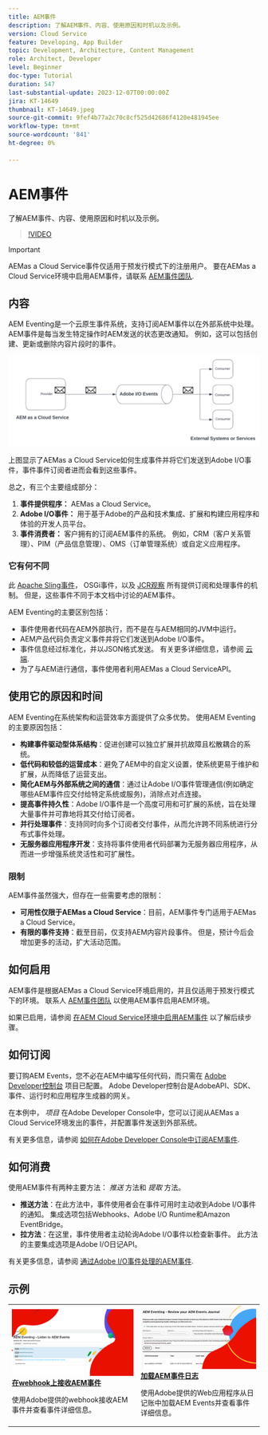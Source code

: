 ```yaml
---
title: AEM事件
description: 了解AEM事件、内容、使用原因和时机以及示例。
version: Cloud Service
feature: Developing, App Builder
topic: Development, Architecture, Content Management
role: Architect, Developer
level: Beginner
doc-type: Tutorial
duration: 547
last-substantial-update: 2023-12-07T00:00:00Z
jira: KT-14649
thumbnail: KT-14649.jpeg
source-git-commit: 9fef4b77a2c70c8cf525d42686f4120e481945ee
workflow-type: tm+mt
source-wordcount: '841'
ht-degree: 0%

---
```



# AEM事件

了解AEM事件、内容、使用原因和时机以及示例。

>[!VIDEO](https://video.tv.adobe.com/v/3426686?quality=12&learn=on)

>[!IMPORTANT]
>
>AEMas a Cloud Service事件仅适用于预发行模式下的注册用户。 要在AEMas a Cloud Service环境中启用AEM事件，请联系 [AEM事件团队](mailto:grp-aem-events@adobe.com).

## 内容

AEM Eventing是一个云原生事件系统，支持订阅AEM事件以在外部系统中处理。 AEM事件是每当发生特定操作时AEM发送的状态更改通知。 例如，这可以包括创建、更新或删除内容片段时的事件。

![AEM事件](./assets/aem-eventing.png)

上图显示了AEMas a Cloud Service如何生成事件并将它们发送到Adobe I/O事件，事件事件订阅者进而会看到这些事件。

总之，有三个主要组成部分：

1. **事件提供程序：** AEMas a Cloud Service。
1. **Adobe I/O事件：** 用于基于Adobe的产品和技术集成、扩展和构建应用程序和体验的开发人员平台。
1. **事件消费者：** 客户拥有的订阅AEM事件的系统。 例如，CRM（客户关系管理）、PIM（产品信息管理）、OMS（订单管理系统）或自定义应用程序。

### 它有何不同

此 [Apache Sling事件](https://sling.apache.org/documentation/bundles/apache-sling-eventing-and-job-handling.html)， OSGi事件，以及 [JCR观察](https://jackrabbit.apache.org/oak/docs/features/observation.html) 所有提供订阅和处理事件的机制。 但是，这些事件不同于本文档中讨论的AEM事件。

AEM Eventing的主要区别包括：

- 事件使用者代码在AEM外部执行，而不是在与AEM相同的JVM中运行。
- AEM产品代码负责定义事件并将它们发送到Adobe I/O事件。
- 事件信息经过标准化，并以JSON格式发送。 有关更多详细信息，请参阅 [云端](https://cloudevents.io/).
- 为了与AEM进行通信，事件使用者利用AEMas a Cloud ServiceAPI。


## 使用它的原因和时间

AEM Eventing在系统架构和运营效率方面提供了众多优势。 使用AEM Eventing的主要原因包括：

- **构建事件驱动型体系结构**：促进创建可以独立扩展并抗故障且松散耦合的系统。
- **低代码和较低的运营成本**：避免了AEM中的自定义设置，使系统更易于维护和扩展，从而降低了运营支出。
- **简化AEM与外部系统之间的通信**：通过让Adobe I/O事件管理通信(例如确定哪些AEM事件应交付给特定系统或服务)，消除点对点连接。
- **提高事件持久性**：Adobe I/O事件是一个高度可用和可扩展的系统，旨在处理大量事件并可靠地将其交付给订阅者。
- **并行处理事件**：支持同时向多个订阅者交付事件，从而允许跨不同系统进行分布式事件处理。
- **无服务器应用程序开发**：支持将事件使用者代码部署为无服务器应用程序，从而进一步增强系统灵活性和可扩展性。

### 限制

AEM事件虽然强大，但存在一些需要考虑的限制：

- **可用性仅限于AEMas a Cloud Service**：目前，AEM事件专门适用于AEMas a Cloud Service。
- **有限的事件支持**：截至目前，仅支持AEM内容片段事件。 但是，预计今后会增加更多的活动，扩大活动范围。

## 如何启用

AEM事件是根据AEMas a Cloud Service环境启用的，并且仅适用于预发行模式下的环境。 联系人 [AEM事件团队](mailto:grp-aem-events@adobe.com) 以使用AEM事件启用AEM环境。

如果已启用，请参阅 [在AEM Cloud Service环境中启用AEM事件](https://developer.adobe.com/experience-cloud/experience-manager-apis/guides/events/#enable-aem-events-on-your-aem-cloud-service-environment) 以了解后续步骤。

## 如何订阅

要订购AEM Events，您不必在AEM中编写任何代码，而只需在 [Adobe Developer控制台](https://developer.adobe.com/) 项目已配置。 Adobe Developer控制台是AdobeAPI、SDK、事件、运行时和应用程序生成器的网关。

在本例中， _项目_ 在Adobe Developer Console中，您可以订阅从AEMas a Cloud Service环境发出的事件，并配置事件发送到外部系统。

有关更多信息，请参阅 [如何在Adobe Developer Console中订阅AEM事件](https://developer.adobe.com/experience-cloud/experience-manager-apis/guides/events/#how-to-subscribe-to-aem-events-in-the-adobe-developer-console).

## 如何消费

使用AEM事件有两种主要方法： _推送_ 方法和 _提取_ 方法。

- **推送方法**：在此方法中，事件使用者会在事件可用时主动收到Adobe I/O事件的通知。 集成选项包括Webhooks、Adobe I/O Runtime和Amazon EventBridge。
- **拉方法**：在这里，事件使用者主动轮询Adobe I/O事件以检查新事件。 此方法的主要集成选项是Adobe I/O日记API。

有关更多信息，请参阅 [通过Adobe I/O事件处理的AEM事件](https://developer.adobe.com/experience-cloud/experience-manager-apis/guides/events/#aem-events-processing-via-adobe-io).

## 示例

<table>
  <tr>
    <td>
        <a  href="./examples/webhook.md"><img alt="在webhook上接收AEM事件" src="./assets/examples/webhook/Eventing-webhook.png"/></a>
        <div><strong><a href="./examples/webhook.md">在webhook上接收AEM事件</a></strong></div>
        <p>
          使用Adobe提供的webhook接收AEM事件并查看事件详细信息。
        </p>
      </td>
      <td>
        <a  href="./examples/journaling.md"><img alt="加载AEM事件日志" src="./assets/examples/journaling/eventing-journal.png"/></a>
        <div><strong><a href="./examples/journaling.md">加载AEM事件日志</a></strong></div>
        <p>
          使用Adobe提供的Web应用程序从日记账中加载AEM Events并查看事件详细信息。
        </p>
      </td>
    </tr>
</table>
